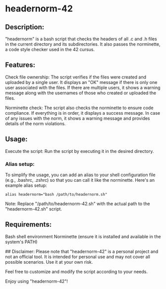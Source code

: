 # headernorm-42
## Description:
"headernorm" is a bash script that checks the headers of all .c and .h files in the current directory and its subdirectories. It also passes the norminette, a code style checker used in the 42 cursus.

## Features:
Check file ownership: The script verifies if the files were created and uploaded by a single user. It displays an "OK" message if there is only one user associated with the files. If there are multiple users, it shows a warning message along with the usernames of those who created or uploaded the files.

Norminette check: The script also checks the norminette to ensure code compliance. If everything is in order, it displays a success message. In case of any issues with the norm, it shows a warning message and provides details of the norm violations.

## Usage:
Execute the script: Run the script by executing it in the desired directory.

### Alias setup: 
To simplify the usage, you can add an alias to your shell configuration file (e.g., .bashrc, .zshrc) so that you can call it like the norminette. Here's an example alias setup:

```
alias headernorm="bash /path/to/headernorm.sh"
```
Note: Replace "/path/to/headernorm-42.sh" with the actual path to the "headernorm-42.sh" script.

## Requirements:
Bash shell environment
Norminette (ensure it is installed and available in the system's PATH)

## Disclaimer:
Please note that "headernorm-42" is a personal project and not an official tool. It is intended for personal use and may not cover all possible scenarios. Use it at your own risk.

Feel free to customize and modify the script according to your needs.

 Enjoy using "headernorm-42"!
